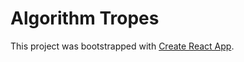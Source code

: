 # Algorithm Tropes

This project was bootstrapped with [Create React App](https://github.com/facebookincubator/create-react-app).
